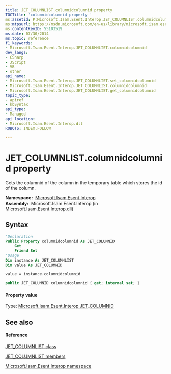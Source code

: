 ```yaml
---
title: JET_COLUMNLIST.columnidcolumnid property 
TOCTitle: 'columnidcolumnid property '
ms:assetid: P:Microsoft.Isam.Esent.Interop.JET_COLUMNLIST.columnidcolumnid
ms:mtpsurl: https://msdn.microsoft.com/en-us/library/microsoft.isam.esent.interop.jet_columnlist.columnidcolumnid(v=EXCHG.10)
ms:contentKeyID: 55103519
ms.date: 07/30/2014
ms.topic: reference
f1_keywords:
- Microsoft.Isam.Esent.Interop.JET_COLUMNLIST.columnidcolumnid
dev_langs:
- CSharp
- JScript
- VB
- other
api_name: 
- Microsoft.Isam.Esent.Interop.JET_COLUMNLIST.set_columnidcolumnid
- Microsoft.Isam.Esent.Interop.JET_COLUMNLIST.columnidcolumnid
- Microsoft.Isam.Esent.Interop.JET_COLUMNLIST.get_columnidcolumnid
topic_type: 
- apiref
- kbSyntax
api_type: 
- Managed
api_location: 
- Microsoft.Isam.Esent.Interop.dll
ROBOTS: INDEX,FOLLOW

---
```


# JET_COLUMNLIST.columnidcolumnid property

Gets the columnid of the column in the temporary table which stores the id of the column.

**Namespace:**  [Microsoft.Isam.Esent.Interop](hh596136\(v=exchg.10\).md)  
**Assembly:**  Microsoft.Isam.Esent.Interop (in Microsoft.Isam.Esent.Interop.dll)

## Syntax

``` vb
'Declaration
Public Property columnidcolumnid As JET_COLUMNID
    Get
    Friend Set
'Usage
Dim instance As JET_COLUMNLIST
Dim value As JET_COLUMNID

value = instance.columnidcolumnid
```

``` csharp
public JET_COLUMNID columnidcolumnid { get; internal set; }
```

#### Property value

Type: [Microsoft.Isam.Esent.Interop.JET_COLUMNID](hh564510\(v=exchg.10\).md)  

## See also

#### Reference

[JET_COLUMNLIST class](dn335047\(v=exchg.10\).md)

[JET_COLUMNLIST members](dn335100\(v=exchg.10\).md)

[Microsoft.Isam.Esent.Interop namespace](hh596136\(v=exchg.10\).md)

